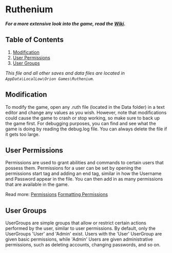 # Ruthenium
<b><i>For a more extensive look into the game, read the [Wiki](https://github.com/kithywithy/Ruthenium/wiki).</i></b>

## <b>Table of Contents</b>
1. [Modification](https://github.com/kithywithy/Ruthenium/wiki/Readme#modification)
2. [User Permissions](https://github.com/kithywithy/Ruthenium/wiki/Readme#user-permissions)
3. [User Groups](https://github.com/kithywithy/Ruthenium/wiki/Readme#user-groups)

<i>This file and all other saves and data files are located in `AppData\LocalLow\Orion Games\Ruthenium`.</i>

## Modification
To modify the game, open any .ruth file (located in the Data folder) in a text editor and change any values as you wish. However, note that modifications could cause the game to crash or stop working, so make sure to back up the game first. For debugging purposes, you can find and see what the game is doing by reading the debug.log file. You can always delete the file if it gets too large.

## User Permissions
Permissions are used to grant abilities and commands to certain users that possess them. Permissions for a user can be set by opening the permissions start tag and adding an end tag, similar in how the Username and Password appear in the file. You can then add in as many permissions that are available in the game.

Read more: [Permissions](https://github.com/KithM/Ruthenium/wiki/Permissions)
[Formatting Permissions](https://github.com/KithM/Ruthenium/wiki/Permissions#formatting-permissions)

## User Groups
UserGroups are simple groups that allow or restrict certain actions performed by the user, similar to user permissions. By default, only the UserGroups 'User' and 'Admin' exist. Users with the 'User' UserGroup are given basic permissions, while 'Admin' Users are given administrative permissions, such as deleting accounts, changing passwords, and so on.
